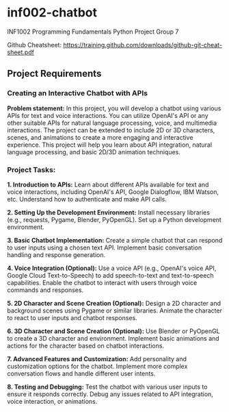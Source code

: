 # inf002-chatbot
INF1002 Programming Fundamentals Python Project Group 7

Github Cheatsheet: https://training.github.com/downloads/github-git-cheat-sheet.pdf

## Project Requirements

### Creating an Interactive Chatbot with APIs

**Problem statement:**
In this project, you will develop a chatbot using various APIs for text and voice interactions.
You can utilize OpenAI's API or any other suitable APIs for natural language processing, voice,
and multimedia interactions. The project can be extended to include 2D or 3D characters,
scenes, and animations to create a more engaging and interactive experience. This project
will help you learn about API integration, natural language processing, and basic 2D/3D
animation techniques.

### Project Tasks:

**1. Introduction to APIs:**
Learn about different APIs available for text and voice interactions, including OpenAI's API, Google Dialogflow, IBM Watson, etc.
Understand how to authenticate and make API calls.

**2. Setting Up the Development Environment:**
Install necessary libraries (e.g., requests, Pygame, Blender, PyOpenGL).
Set up a Python development environment.

**3. Basic Chatbot Implementation:**
Create a simple chatbot that can respond to user inputs using a chosen text API.
Implement basic conversation handling and response generation.

**4. Voice Integration (Optional):**
Use a voice API (e.g., OpenAI's voice API, Google Cloud Text-to-Speech) to add speech-to-text and text-to-speech capabilities.
Enable the chatbot to interact with users through voice commands and responses.

**5. 2D Character and Scene Creation (Optional):**
Design a 2D character and background scenes using Pygame or similar libraries.
Animate the character to react to user inputs and chatbot responses.

**6. 3D Character and Scene Creation (Optional):**
Use Blender or PyOpenGL to create a 3D character and environment.
Implement basic animations and actions for the character based on chatbot interactions.

**7. Advanced Features and Customization:**
Add personality and customization options for the chatbot.
Implement more complex conversation flows and handle different user intents.

**8. Testing and Debugging:**
Test the chatbot with various user inputs to ensure it responds correctly.
Debug any issues related to API integration, voice interaction, or animations.
